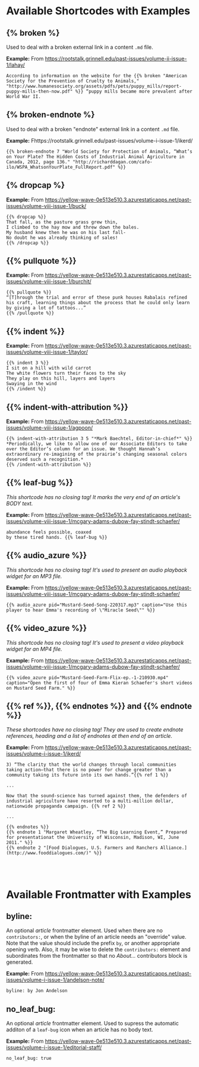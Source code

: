 # Available Shortcodes with Examples

## {% broken %}

Used to deal with a broken external link in a content `.md` file.

**Example:**  From https://rootstalk.grinnell.edu/past-issues/volume-ii-issue-1/lahay/ 

```
According to information on the website for the {{% broken "American Society for the Prevention of Cruelty to Animals," "http://www.humanesociety.org/assets/pdfs/pets/puppy_mills/report-puppy-mills-then-now.pdf" %}} “puppy mills became more prevalent after World War II.
```

## {% broken-endnote %}

Used to deal with a broken "endnote" external link in a content `.md` file.

**Example:**  Fhttps://rootstalk.grinnell.edu/past-issues/volume-i-issue-1/ikerd/

```
{{% broken-endnote 7 "World Society for Protection of Animals, “What’s on Your Plate? The Hidden Costs of Industrial Animal Agriculture in Canada, 2012, page 136." "http://richarddagan.com/cafo-ilo/WSPA_WhatsonYourPlate_FullReport.pdf" %}}
```

## {% dropcap %}  

**Example:**  From https://yellow-wave-0e513e510.3.azurestaticapps.net/past-issues/volume-viii-issue-1/buck/  

```
{{% dropcap %}}  
That fall, as the pasture grass grew thin,  
I climbed to the hay mow and threw down the bales.  
My husband knew then he was on his last fall-  
No doubt he was already thinking of sales!   
{{% /dropcap %}}  
```

## {{% pullquote %}}  

**Example:**  From https://yellow-wave-0e513e510.3.azurestaticapps.net/past-issues/volume-viii-issue-1/burchit/  

```
{{% pullquote %}}
“[T]hrough the trial and error of these punk houses Rabalais refined his craft, learning things about the process that he could only learn by giving a lot of tattoos...” 
{{% /pullquote %}}
```

## {{% indent %}}

**Example:** From https://yellow-wave-0e513e510.3.azurestaticapps.net/past-issues/volume-viii-issue-1/taylor/

```
{{% indent 3 %}}  
I sit on a hill with wild carrot  
The white flowers turn their faces to the sky  
They play on this hill, layers and layers  
Swaying in the wind  
{{% /indent %}}  
```

## {{% indent-with-attribution %}}

**Example:** From https://yellow-wave-0e513e510.3.azurestaticapps.net/past-issues/volume-viii-issue-1/agpoon/  

```
{{% indent-with-attribution 3 5 "*Mark Baechtel, Editor-in-chief*" %}}  
*Periodically, we like to allow one of our Associate Editors to take over the Editor’s column for an issue. We thought Hannah’s extraordinary re-imagining of the prairie’s changing seasonal colors deserved such a recognition.*    
{{% /indent-with-attribution %}}  
```

## {{% leaf-bug %}}

_This shortcode has no closing tag!  It marks the very end of an article's BODY text._

**Example:** From https://yellow-wave-0e513e510.3.azurestaticapps.net/past-issues/volume-viii-issue-1/mcgary-adams-dubow-fay-stindt-schaefer/

```
abundance feels possible, coaxed 
by these tired hands. {{% leaf-bug %}}
```

## {{% audio_azure %}}

_This shortcode has no closing tag!  It's used to present an audio playback widget for an MP3 file._

**Example:** From https://yellow-wave-0e513e510.3.azurestaticapps.net/past-issues/volume-viii-issue-1/mcgary-adams-dubow-fay-stindt-schaefer/

```
{{% audio_azure pid="Mustard-Seed-Song-220317.mp3" caption="Use this player to hear Emma's recording of \"Miracle Seed\"" %}}
```

## {{% video_azure %}}

_This shortcode has no closing tag!  It's used to present a video playback widget for an MP4 file._  

**Example:** From https://yellow-wave-0e513e510.3.azurestaticapps.net/past-issues/volume-viii-issue-1/mcgary-adams-dubow-fay-stindt-schaefer/  

```
{{% video_azure pid="Mustard-Seed-Farm-Flix-ep.-1-210930.mp4" caption="Open the first of four of Emma Kieran Schaefer's short videos on Mustard Seed Farm." %}}  
```  

## {{% ref %}}, {{% endnotes %}} and {{% endnote %}}

_These shortcodes have no closing tag!  They are used to create endnote references, heading and a list of endnotes at then end of an article._  

**Example:** From https://yellow-wave-0e513e510.3.azurestaticapps.net/past-issues/volume-i-issue-1/ikerd/

```
3) “The clarity that the world changes through local communities taking action—that there is no power for change greater than a community taking its future into its own hands.”{{% ref 1 %}} 

...

Now that the sound-science has turned against them, the defenders of industrial agriculture have resorted to a multi-million dollar, nationwide propaganda campaign. {{% ref 2 %}}

...

{{% endnotes %}}
{{% endnote 1 "Margaret Wheatley, “The Big Learning Event,” Prepared for presentationat the University of Wisconsin, Madison, WI, June 2011." %}}
{{% endnote 2 "[Food Dialogues, U.S. Farmers and Ranchers Alliance.](http://www.fooddialogues.com/)" %}}
```  

&nbsp;  
&nbsp;  


# Available Frontmatter with Examples

## byline: 

An optional _article_ frontmatter element.  Used when there are no `contributors:`, or when the byline of an article needs an "override" value.  Note that the value should include the prefix `by`, or another appropriate opening verb.  Also, it may be wise to delete the `contributors:` element and subordinates from the frontmatter so that no _About..._ contributors block is generated.   

**Example:** From https://yellow-wave-0e513e510.3.azurestaticapps.net/past-issues/volume-i-issue-1/andelson-note/ 

```
byline: by Jon Andelson
```

## no_leaf_bug: 

An optional _article_ frontmatter element.  Used to supress the automatic additon of a `leaf-bug` icon when an article has no body text.  

**Example:** From https://yellow-wave-0e513e510.3.azurestaticapps.net/past-issues/volume-i-issue-1/editorial-staff/ 

```
no_leaf_bug: true
```
